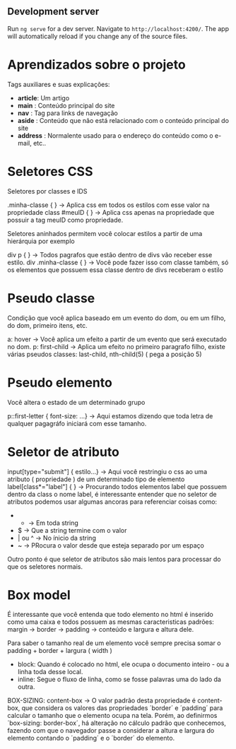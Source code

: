 ## Development server

Run `ng serve` for a dev server. Navigate to `http://localhost:4200/`. The app will automatically reload if you change any of the source files.

# Aprendizados sobre o projeto

Tags auxiliares e suas explicações:

- <b>article</b>: Um artigo
- <b>main</b> : Conteúdo principal do site
- <b>nav</b> : Tag para links de navegação
- <b>aside</b> : Conteúdo que não está relacionado com o conteúdo principal do site
- <b>address</b> : Normalente usado para o endereço do conteúdo como o e-mail, etc..

# Seletores CSS

Seletores por classes e IDS

.minha-classe { } -> Aplica css em todos os estilos com esse valor na propriedade class
#meuID { } -> Aplica css apenas na propriedade que possuir a tag meuID como propriedade.

Seletores aninhados permitem você colocar estilos a partir de uma hierárquia por exemplo

div p { } -> Todos pagrafos que estão dentro de divs vão receber esse estilo.
div .minha-classe { } -> Você pode fazer isso com classe também, só os elementos que possuem essa classe dentro de divs receberam o estilo

# Pseudo classe

Condição que você aplica baseado em um evento do dom, ou em um filho, do dom, primeiro itens, etc.

a: hover -> Você aplica um efeito a partir de um evento que será executado no dom.
p: first-child -> Aplica um efeito no primeiro paragrafo filho, existe várias pseudos classes: last-child, nth-child(5) ( pega a posição 5)

# Pseudo elemento

Você altera o estado de um determinado grupo

p::first-letter { font-size: ...} -> Aqui estamos dizendo que toda letra de qualquer pagagráfo iniciará com esse tamanho.

# Seletor de atributo

input[type="submit"] { estilo...} -> Aqui você restringiu o css ao uma atributo ( propriedade ) de um determinado tipo de elemento
label[class*="label"] { } -> Procurando todos elementos label que possuem dentro da class o nome label,
é interessante entender que no seletor de atributos podemos usar algumas ancoras para referenciar coisas como:

- - -> Em toda string
- $ -> Que a string termine com o valor
- | ou ^ -> No ínicio da string
- ~ -> PRocura o valor desde que esteja separado por um espaço

Outro ponto é que seletor de atributos são mais lentos para processar do que os seletores normais.


# Box model

É interessante que você entenda que todo elemento no html é inserido como uma caixa e todos possuem as mesmas caracteristicas padrões: margin -> border ->  padding -> conteúdo e largura e altura dele.

Para saber o tamanho real de um elemento você sempre precisa somar o padding + border + largura ( width )

-  block: Quando é colocado no html, ele ocupa o documento inteiro - ou a linha toda desse local.
-  inline: Segue o fluxo de linha, como se fosse palavras uma do lado da outra.


BOX-SIZING: content-box -> O valor padrão desta propriedade é content-box, que considera os valores das propriedades ´border´ e ´padding´ para calcular o tamanho que o elemento ocupa na tela. Porém, ao definirmos ´box-sizing: border-box´, há alteração no cálculo padrão que conhecemos, fazendo com que o navegador passe a considerar a altura e largura do elemento contando o ´padding´ e o ´border´ do elemento.